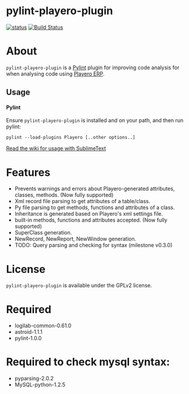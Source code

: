 pylint-playero-plugin
==========================
[![status](https://sourcegraph.com/api/repos/github.com/ancho85/pylint-playero-plugin/.badges/status.png)](https://sourcegraph.com/github.com/ancho85/pylint-playero-plugin)
[![Build Status](https://travis-ci.org/ancho85/pylint-playero-plugin.svg?branch=master)](https://travis-ci.org/ancho85/pylint-playero-plugin)

# About

`pylint-playero-plugin` is a [Pylint](http://pylint.org) plugin for improving code analysis for when analysing code using [Playero ERP](http://www.hbs.com.py).

## Usage

#### Pylint

Ensure `pylint-playero-plugin` is installed and on your path, and then run pylint:

```
pylint --load-plugins Playero [..other options..]
```
[Read the wiki for usage with SublimeText](https://github.com/ancho85/pylint-playero-plugin/wiki/Configuration-with-SublimeText)

# Features

* Prevents warnings and errors about Playero-generated attributes, classes, methods. (Now fully supported)
* Xml record file parsing to get attributes of a table/class.
* Py file parsing to get methods, functions and attributes of a class.
* Inheritance is generated based on Playero's xml settings file.
* built-in methods, functions and attributes accepted.  (Now fully supported)
* SuperClass generation.
* NewRecord, NewReport, NewWindow generation.
* TODO: Query parsing and checking for syntax (milestone v0.3.0)

# License

`pylint-playero-plugin` is available under the GPLv2 license.

# Required

* logilab-common-0.61.0
* astroid-1.1.1
* pylint-1.0.0

# Required to check mysql syntax:

* pyparsing-2.0.2
* MySQL-python-1.2.5
